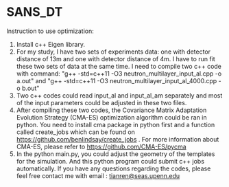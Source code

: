 # SANS_DT
Instruction to use optimization:
1. Install c++ Eigen library.
2. For my study, I have two sets of experiments data: one with detector distance of 13m and one with detector distance of 4m.  I have to run fit these two sets of data at the same time. I need to compile two c++ code with command: "g++ -std=c++11 -O3 neutron_multilayer_input_al.cpp -o a.out" and "g++ -std=c++11 -O3 neutron_multilayer_input_al_4000.cpp -o b.out"
3. Two c++ codes could read input_al and input_al_am separately and most of the input parameters could be adjusted in these two files.
4. After compiling these two codes, the Covariance Matrix Adaptation Evolution Strategy (CMA-ES) optimization algorithm could be ran in python. You need to install cma package in python  first and a function called create_jobs which can be found on https://github.com/benlindsay/create_jobs . 
For more information about CMA-ES, please refer to https://github.com/CMA-ES/pycma
5. In the python main.py, you could adjust the geometry of the templates for the simulation. And this python program could submit c++ jobs automatically.
If you have any questions regarding the codes, please feel free contact me with email : tianren@seas.upenn.edu
